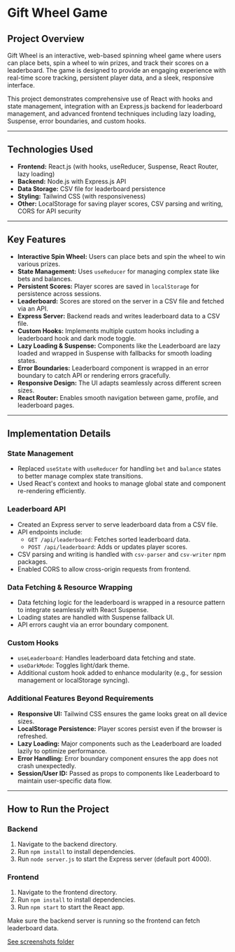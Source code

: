 # Gift Wheel Game

## Project Overview

Gift Wheel is an interactive, web-based spinning wheel game where users can place bets, spin a wheel to win prizes, and track their scores on a leaderboard. The game is designed to provide an engaging experience with real-time score tracking, persistent player data, and a sleek, responsive interface.

This project demonstrates comprehensive use of React with hooks and state management, integration with an Express.js backend for leaderboard management, and advanced frontend techniques including lazy loading, Suspense, error boundaries, and custom hooks.

---

## Technologies Used

- **Frontend:** React.js (with hooks, useReducer, Suspense, React Router, lazy loading)
- **Backend:** Node.js with Express.js API
- **Data Storage:** CSV file for leaderboard persistence
- **Styling:** Tailwind CSS (with responsiveness)
- **Other:** LocalStorage for saving player scores, CSV parsing and writing, CORS for API security

---

## Key Features

- **Interactive Spin Wheel:** Users can place bets and spin the wheel to win various prizes.
- **State Management:** Uses `useReducer` for managing complex state like bets and balances.
- **Persistent Scores:** Player scores are saved in `localStorage` for persistence across sessions.
- **Leaderboard:** Scores are stored on the server in a CSV file and fetched via an API.
- **Express Server:** Backend reads and writes leaderboard data to a CSV file.
- **Custom Hooks:** Implements multiple custom hooks including a leaderboard hook and dark mode toggle.
- **Lazy Loading & Suspense:** Components like the Leaderboard are lazy loaded and wrapped in Suspense with fallbacks for smooth loading states.
- **Error Boundaries:** Leaderboard component is wrapped in an error boundary to catch API or rendering errors gracefully.
- **Responsive Design:** The UI adapts seamlessly across different screen sizes.
- **React Router:** Enables smooth navigation between game, profile, and leaderboard pages.

---

## Implementation Details

### State Management

- Replaced `useState` with `useReducer` for handling `bet` and `balance` states to better manage complex state transitions.
- Used React's context and hooks to manage global state and component re-rendering efficiently.

### Leaderboard API

- Created an Express server to serve leaderboard data from a CSV file.
- API endpoints include:
  - `GET /api/leaderboard`: Fetches sorted leaderboard data.
  - `POST /api/leaderboard`: Adds or updates player scores.
- CSV parsing and writing is handled with `csv-parser` and `csv-writer` npm packages.
- Enabled CORS to allow cross-origin requests from frontend.

### Data Fetching & Resource Wrapping

- Data fetching logic for the leaderboard is wrapped in a resource pattern to integrate seamlessly with React Suspense.
- Loading states are handled with Suspense fallback UI.
- API errors caught via an error boundary component.

### Custom Hooks

- `useLeaderboard`: Handles leaderboard data fetching and state.
- `useDarkMode`: Toggles light/dark theme.
- Additional custom hook added to enhance modularity (e.g., for session management or localStorage syncing).

### Additional Features Beyond Requirements

- **Responsive UI:** Tailwind CSS ensures the game looks great on all device sizes.
- **LocalStorage Persistence:** Player scores persist even if the browser is refreshed.
- **Lazy Loading:** Major components such as the Leaderboard are loaded lazily to optimize performance.
- **Error Handling:** Error boundary component ensures the app does not crash unexpectedly.
- **Session/User ID:** Passed as props to components like Leaderboard to maintain user-specific data flow.

---

## How to Run the Project

### Backend

1. Navigate to the backend directory.
2. Run `npm install` to install dependencies.
3. Run `node server.js` to start the Express server (default port 4000).

### Frontend

1. Navigate to the frontend directory.
2. Run `npm install` to install dependencies.
3. Run `npm start` to start the React app.

Make sure the backend server is running so the frontend can fetch leaderboard data.

[See screenshots folder](screenshots/)
